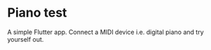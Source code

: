 # Piano test

A simple Flutter app. Connect a MIDI device i.e. digital piano and try yourself out.



